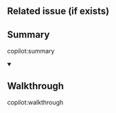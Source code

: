 ## Related issue (if exists)

<!--- Provide link of related issues -->

## Summary

<!-- Explain the **motivation** for making this change. What existing problem does the pull request solve? -->

copilot:summary

<details open=true>
  <summary><h2>Walkthrough</h2></summary>

copilot:walkthrough

</details>
